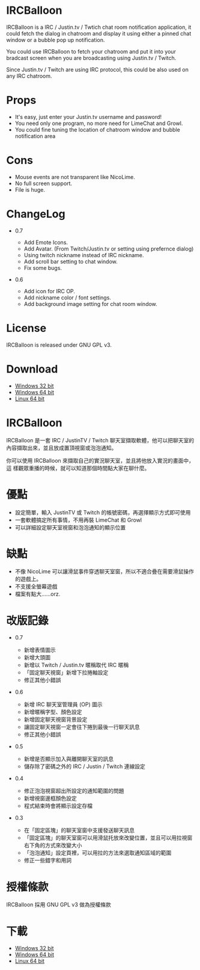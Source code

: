 IRCBalloon 
===========

IRCBalloon is a IRC / Justin.tv / Twtich chat room notification application, 
it could fetch the dialog in chatroom and display it using either a pinned
chat window or a bubble pop up notification.

You could use IRCBalloon to fetch your chatroom and put it into your bradcast
screen when you are broadcasting using Justin.tv / Twitch.

Since Justin.tv / Twitch are using IRC protocol, this could be also used on
any IRC chatroom.

Props
======

 - It's easy, just enter your Justin.tv username and password!
 - You need only one program, no more need for LimeChat and Growl.
 - You could fine tuning the location of chatroom window and bubble notification area

Cons
=======

 - Mouse events are not transparent like NicoLime.
 - No full screen support.
 - File is huge.

ChangeLog
===========
 - 0.7
    - Add Emote Icons.
    - Add Avatar. (From Twitch/Justin.tv or setting using prefernce dialog)
    - Using twitch nickname instead of IRC nickname.
    - Add scroll bar setting to chat window.
    - Fix some bugs.

 - 0.6
    - Add icon for IRC OP.
    - Add nickname color / font settings.
    - Add background image setting for chat room window.

License
========

IRCBalloon is released under GNU GPL v3.

Download
==========

 - [Windows 32 bit](http://bone.twbbs.org.tw/download/IRCBalloon/IRCBalloon-win32-0.7.jar)
 - [Windows 64 bit](http://bone.twbbs.org.tw/download/IRCBalloon/IRCBalloon-win64-0.7.jar)
 - [Linux 64 bit](http://bone.twbbs.org.tw/download/IRCBalloon/IRCBalloon-linux64-0.7.jar)


IRCBalloon 
===========

IRCBalloon 是一套 IRC / JustinTV / Twitch 聊天室擷取軟體，他可以把聊天室的
內容擷取出來，並且放成置頂視窗或泡泡通知。

你可以使用 IRCBalloon 來擷取自己的實況聊天室，並且將他放入實況的畫面中，這
樣觀眾重播的時候，就可以知道那個時間點大家在聊什麼。

優點
======

 - 設定簡單，輸入 JustinTV 或 Twitch 的帳號密碼，再選擇顯示方式即可使用
 - 一套軟體搞定所有事情，不用再裝 LimeChat 和 Growl
 - 可以詳細設定聊天室視窗和泡泡通知的顯示位置

缺點
=======

 - 不像 NicoLime 可以讓滑鼠事件穿透聊天室窗，所以不適合疊在需要滑鼠操作的遊戲上。
 - 不支援全螢幕遊戲
 - 檔案有點大……orz.

改版記錄
=========
 - 0.7
    - 新增表情圖示
    - 新增大頭圖
    - 新增以 Twitch / Justin.tv 暱稱取代 IRC 暱稱
    - 「固定聊天視窗」新增下拉捲軸設定
    - 修正其他小錯誤

 - 0.6
    - 新增 IRC 聊天室管理員 (OP) 圖示
    - 新增暱稱字型、顏色設定
    - 新增固定聊天視窗背景設定
    - 讓固定聊天視窗一定會往下捲到最後一行聊天訊息
    - 修正其他小錯誤

 - 0.5
    - 新增是否顯示加入與離開聊天室的訊息
    - 儲存除了密碼之外的 IRC / Justin / Twitch 連線設定

 - 0.4
    - 修正泡泡視窗超出所設定的通知範圍的問題
    - 新增視窗邊框顏色設定
    - 程式結束時會將顯示設定存檔

 - 0.3
    - 在「固定區塊」的聊天室窗中支援發送聊天訊息
    - 「固定區塊」的聊天室窗可以用滑鼠托放來改變位置，並且可以用拉視窗右下角的方式來改變大小
    - 「泡泡通知」設定頁裡，可以用拉的方法來選取通知區域的範圍
    - 修正一些錯字和用詞

授權條款
========

IRCBalloon 採用 GNU GPL v3 做為授權條款

下載
=======

 - [Windows 32 bit](http://bone.twbbs.org.tw/download/IRCBalloon/IRCBalloon-win32-0.7.1.jar)
 - [Windows 64 bit](http://bone.twbbs.org.tw/download/IRCBalloon/IRCBalloon-win64-0.7.1.jar)
 - [Linux 64 bit](http://bone.twbbs.org.tw/download/IRCBalloon/IRCBalloon-linux64-0.7.1.jar)

